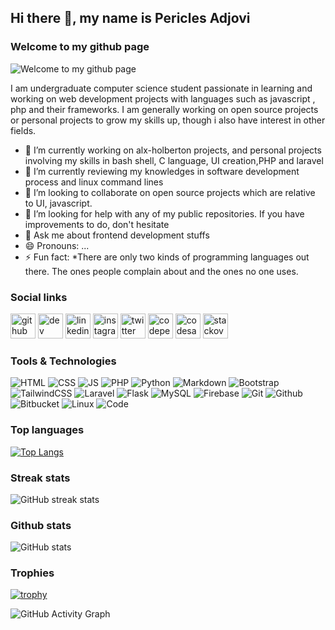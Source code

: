 ## Hi there 👋, my name is Pericles Adjovi


### Welcome to my github page 
![Welcome to my github page ](https://i.pinimg.com/564x/de/0c/59/de0c594bb83b1c417e590ee77c96af08.jpg)

I am undergraduate computer science student passionate in learning and working on web development projects with languages such as javascript , php and their frameworks. I am generally working on open source projects or personal projects to grow my skills up, though i also have interest in other fields. 

- 🔭 I’m currently working on alx-holberton projects, and personal projects involving my skills in bash shell, C language, UI creation,PHP and laravel  
- 🌱 I’m currently reviewing my knowledges in software development process and linux command lines
- 👯 I’m looking to collaborate on open source projects which are relative to UI, javascript.  
- 🤔 I’m looking for help with any of my public repositories. If you have improvements to do, don't hesitate 
- 💬 Ask me about frontend development stuffs  
- 😄 Pronouns: ... 
- ⚡ Fun fact: *There are only two kinds of programming languages out there. The ones people complain about and the ones no one uses.


### Social links

[<img src='https://cdn.jsdelivr.net/npm/simple-icons@3.0.1/icons/github.svg' alt='github' height='40'>](https://github.com/Pericles001)  [<img src='https://cdn.jsdelivr.net/npm/simple-icons@3.0.1/icons/dev-dot-to.svg' alt='dev' height='40'>](https://dev.to/Pericles001)  [<img src='https://cdn.jsdelivr.net/npm/simple-icons@3.0.1/icons/linkedin.svg' alt='linkedin' height='40'>](https://www.linkedin.com/in/périclès-adjovi-11ab221a7/)  [<img src='https://cdn.jsdelivr.net/npm/simple-icons@3.0.1/icons/instagram.svg' alt='instagram' height='40'>](https://www.instagram.com/pericles0001/)  [<img src='https://cdn.jsdelivr.net/npm/simple-icons@3.0.1/icons/twitter.svg' alt='twitter' height='40'>](https://twitter.com/AdjoviPericles)  [<img src='https://cdn.jsdelivr.net/npm/simple-icons@3.0.1/icons/codepen.svg' alt='codepen' height='40'>](https://codepen.io/periclesadjovi)  [<img src='https://cdn.jsdelivr.net/npm/simple-icons@3.0.1/icons/codesandbox.svg' alt='codesandbox' height='40'>](https://codesandbox.io/u/Pericles001)  [<img src='https://cdn.jsdelivr.net/npm/simple-icons@3.0.1/icons/stackoverflow.svg' alt='stackoverflow' height='40'>](https://stackoverflow.com/users/périclès-adjovi)  


### Tools & Technologies

![HTML](https://img.shields.io/badge/html5-%23E34F26.svg?style=for-the-badge&logo=html5&logoColor=white) ![CSS](https://img.shields.io/badge/css3-%231572B6.svg?style=for-the-badge&logo=css3&logoColor=white) ![JS](https://img.shields.io/badge/javascript-%23323330.svg?style=for-the-badge&logo=javascript&logoColor=%23F7DF1E) ![PHP](https://img.shields.io/badge/php-%23777BB4.svg?style=for-the-badge&logo=php&logoColor=white)
![Python](https://img.shields.io/badge/python-%2314354C.svg?style=for-the-badge&logo=python&logoColor=white) ![Markdown](https://img.shields.io/badge/markdown-%23000000.svg?style=for-the-badge&logo=markdown&logoColor=white)
![Bootstrap](https://img.shields.io/badge/bootstrap-%23563D7C.svg?style=for-the-badge&logo=bootstrap&logoColor=white) ![TailwindCSS](https://img.shields.io/badge/tailwindcss-%2338B2AC.svg?style=for-the-badge&logo=tailwind-css&logoColor=white) ![Laravel](https://img.shields.io/badge/laravel-%23FF2D20.svg?style=for-the-badge&logo=laravel&logoColor=white) ![Flask](https://img.shields.io/badge/flask-%23000.svg?style=for-the-badge&logo=flask&logoColor=white)
![MySQL](https://img.shields.io/badge/mysql-%2300f.svg?style=for-the-badge&logo=mysql&logoColor=white) ![Firebase](https://img.shields.io/badge/firebase-%23039BE5.svg?style=for-the-badge&logo=firebase)
![Git](https://img.shields.io/badge/git-%23F05033.svg?style=for-the-badge&logo=git&logoColor=white)  ![Github](https://img.shields.io/badge/github-%23121011.svg?style=for-the-badge&logo=github&logoColor=white) ![Bitbucket](https://img.shields.io/badge/bitbucket-%230047B3.svg?style=for-the-badge&logo=bitbucket&logoColor=white)
![Linux](https://img.shields.io/badge/Linux-FCC624?style=for-the-badge&logo=linux&logoColor=black) ![Code](https://img.shields.io/badge/VisualStudioCode-0078d7.svg?style=for-the-badge&logo=visual-studio-code&logoColor=white) 


### Top languages
[![Top Langs](https://github-readme-stats.vercel.app/api/top-langs/?username=Pericles001&langs_count=3)](https://github.com/anuraghazra/github-readme-stats)

### Streak stats
![GitHub streak stats](https://github-readme-streak-stats.herokuapp.com/?user=Pericles001)  

### Github stats
![GitHub stats](https://github-readme-stats.vercel.app/api?username=Pericles001&show_icons=true&count_private=true)  

### Trophies
[![trophy](https://github-profile-trophy.vercel.app/?username=Pericles001)](https://github.com/ryo-ma/github-profile-trophy)


![GitHub Activity Graph](https://activity-graph.herokuapp.com/graph?username=Pericles001)  
